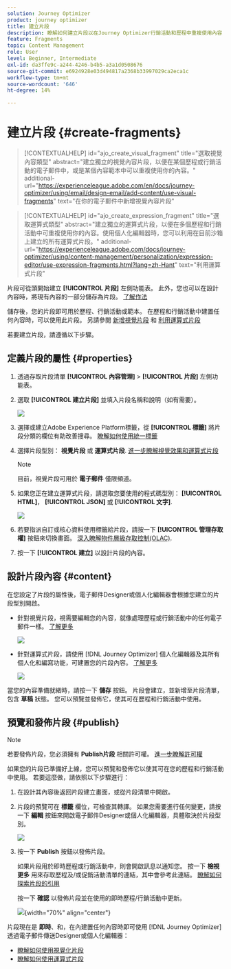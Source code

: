 ```yaml
---
solution: Journey Optimizer
product: journey optimizer
title: 建立片段
description: 瞭解如何建立片段以在Journey Optimizer行銷活動和歷程中重複使用內容
feature: Fragments
topic: Content Management
role: User
level: Beginner, Intermediate
exl-id: da3ffe9c-a244-4246-b4b5-a3a1d0508676
source-git-commit: e6924928e03d494817a2368b33997029ca2eca1c
workflow-type: tm+mt
source-wordcount: '646'
ht-degree: 14%

---
```


# 建立片段 {#create-fragments}

>[!CONTEXTUALHELP]
>id="ajo_create_visual_fragment"
>title="選取視覺內容類型"
>abstract="建立獨立的視覺內容片段，以便在某個歷程或行銷活動的電子郵件中，或是某個內容範本中可以重複使用你的內容。"
>additional-url="https://experienceleague.adobe.com/en/docs/journey-optimizer/using/email/design-email/add-content/use-visual-fragments" text="在你的電子郵件中新增視覺內容片段"

>[!CONTEXTUALHELP]
>id="ajo_create_expression_fragment"
>title="選取運算式類型"
>abstract="建立獨立的運算式片段，以便在多個歷程和行銷活動中可重複使用你的內容。使用個人化編輯器時，您可以利用在目前沙箱上建立的所有運算式片段。"
>additional-url="https://experienceleague.adobe.com/docs/journey-optimizer/using/content-management/personalization/expression-editor/use-expression-fragments.html?lang=zh-Hant" text="利用運算式片段"

片段可從頭開始建立 **[!UICONTROL 片段]** 左側功能表。 此外，您也可以在設計內容時，將現有內容的一部分儲存為片段。 [了解作法](#save-as-fragment)

儲存後，您的片段即可用於歷程、行銷活動或範本。 在歷程和行銷活動中建置任何內容時，可以使用此片段。 另請參閱 [新增視覺片段](../email/use-visual-fragments.md) 和 [利用運算式片段](../personalization/use-expression-fragments.md)

若要建立片段，請遵循以下步驟。

## 定義片段的屬性 {#properties}

1. 透過存取片段清單 **[!UICONTROL 內容管理]** > **[!UICONTROL 片段]** 左側功能表。

1. 選取 **[!UICONTROL 建立片段]** 並填入片段名稱和說明（如有需要）。

   ![](assets/fragment-details.png)

1. 選擇或建立Adobe Experience Platform標籤，從 **[!UICONTROL 標籤]** 將片段分類的欄位有助改善搜尋。 [瞭解如何使用統一標籤](../start/search-filter-categorize.md#tags)

1. 選擇片段型別： **視覺片段** 或 **運算式片段**. [進一步瞭解視覺效果和運算式片段](../content-management/fragments.md#visual-expression)

   >[!NOTE]
   >
   >目前，視覺片段可用於 **電子郵件** 僅限頻道。

1. 如果您正在建立運算式片段，請選取您要使用的程式碼型別： **[!UICONTROL HTML]**， **[!UICONTROL JSON]** 或 **[!UICONTROL 文字]**.

   ![](assets/fragment-expression-type.png)

1. 若要指派自訂或核心資料使用標籤給片段，請按一下 **[!UICONTROL 管理存取權]** 按鈕來切換畫面。 [深入瞭解物件層級存取控制(OLAC)](../administration/object-based-access.md).

1. 按一下 **[!UICONTROL 建立]** 以設計片段的內容。

## 設計片段內容 {#content}

在您設定了片段的屬性後，電子郵件Designer或個人化編輯器會根據您建立的片段型別開啟。

* 針對視覺片段，視需要編輯您的內容，就像處理歷程或行銷活動中的任何電子郵件一樣。 [了解更多](../email/get-started-email-design.md)

  ![](assets/fragment-designer.png)

* 針對運算式片段，請使用 [!DNL Journey Optimizer] 個人化編輯器及其所有個人化和編寫功能，可建置您的片段內容。 [了解更多](../personalization/personalization-build-expressions.md)

  ![](assets/fragment-expression-editor.png)

當您的內容準備就緒時，請按一下 **儲存** 按鈕。 片段會建立，並新增至片段清單，包含 **草稿** 狀態。 您可以預覽並發佈它，使其可在歷程和行銷活動中使用。

## 預覽和發佈片段 {#publish}

>[!NOTE]
>
>若要發佈片段，您必須擁有 **Publish片段** 相關許可權。 [進一步瞭解許可權](../administration/ootb-permissions.md)

如果您的片段已準備好上線，您可以預覽和發佈它以使其可在您的歷程和行銷活動中使用。 若要這麼做，請依照以下步驟進行：

1. 在設計其內容後返回片段建立畫面，或從片段清單中開啟。

1. 片段的預覽可在 **標籤** 欄位，可檢查其轉譯。 如果您需要進行任何變更，請按一下 **編輯** 按鈕來開啟電子郵件Designer或個人化編輯器，具體取決於片段型別。

   ![](assets/fragment-preview.png)

1. 按一下 **Publish** 按鈕以發佈片段。

   如果片段用於即時歷程或行銷活動中，則會開啟訊息以通知您。 按一下 **檢視更多** 用來存取歷程及/或促銷活動清單的連結，其中會參考此連結。 [瞭解如何探索片段的引用](../content-management/manage-fragments.md#explore-references)

   按一下 **確認** 以發佈片段並在使用的即時歷程/行銷活動中更新。

   ![](assets/fragment-publish.png){width="70%" align="center"}

片段現在是 **即時**、和，在內建置任何內容時即可使用 [!DNL Journey Optimizer] 透過電子郵件傳送Designer或個人化編輯器：

* [瞭解如何使用視覺化片段](../email/use-visual-fragments.md)
* [瞭解如何使用運算式片段](../personalization/use-expression-fragments.md)
